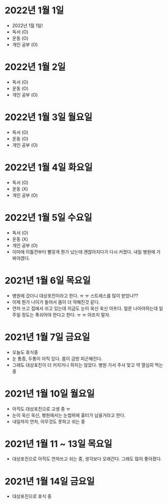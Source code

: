 
# 2022년 1월 1일 

- 2022년 1월 1일!
- 독서 (O)
- 운동 (O)
- 개인 공부 (O)

# 2022년 1월 2일

- 독서 (O)
- 운동 (O)
- 개인 공부 (O)

# 2022년 1월 3일 월요일 

- 독서 (O)
- 운동 (O)
- 개인 공부 (O)

# 2022년 1월 4일 화요일

- 독서 (O)
- 운동 (X)
- 개인 공부 (O)

# 2022년 1월 5일 수요일 

- 독서 (O)
- 운동 (X)
- 개인 공부 (O)
- 이마에 이틀전부터 빨갛게 뭔가 났는데 괜찮아지다가 다시 커졌다. 내일 병원에 가봐야겠다.

# 2021년 1월 6일 목요일 

- 병원에 갔더니 대상포진이라고 한다. ㅠ ㅠ 스트레스를 많이 받았나??
- 이제 뭔가 나이가 들어서 몸이 더 약해진것 같다. 
- 연차 쓰고 집에서 쉬고 있는데 지금도 눈이 욱신 욱신 아프다. 얼른 나아야하는데 일주일 정도는 푹쉬어야 한다고 한다. ㅠ ㅠ
아프지 말자. 

# 2021년 1월 7일 금요일 

- 오늘도 휴식중 
- 눈 통증, 두통이 아직 있다. 몸이 금방 피곤해진다. 
- 그래도 대상포진이 더 커지거나 하지는 않았다. 병원 가서 주사 맞고 약 열심히 먹는중

# 2021년 1월 10일 월요일 

- 아직도 대상포진으로 고생 중 ㅠ 
- 눈이 욱신 욱신, 병원에서는 눈썹위에 흉터가 남을거라고 한다. 
- 내일까지 연차, 아무것도 못하고 쉬는 중

# 2021년 1월 11 ~ 13일 목요일 

- 대상포진으로 아직도 연차쓰고 쉬는 중, 생각보다 오래간다. 그래도 많이 좋아졌다.

# 2021년 1월 14일 금요일 

- 대상포진으로 휴식 중 
